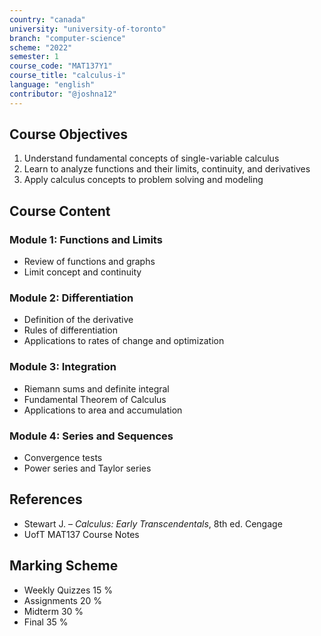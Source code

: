 ```yaml
---
country: "canada"
university: "university-of-toronto"
branch: "computer-science"
scheme: "2022"
semester: 1
course_code: "MAT137Y1"
course_title: "calculus-i"
language: "english"
contributor: "@joshna12"
---
```


## Course Objectives

1. Understand fundamental concepts of single-variable calculus
2. Learn to analyze functions and their limits, continuity, and derivatives
3. Apply calculus concepts to problem solving and modeling

## Course Content

### Module 1: Functions and Limits

- Review of functions and graphs
- Limit concept and continuity

### Module 2: Differentiation

- Definition of the derivative
- Rules of differentiation
- Applications to rates of change and optimization

### Module 3: Integration

- Riemann sums and definite integral
- Fundamental Theorem of Calculus
- Applications to area and accumulation

### Module 4: Series and Sequences

- Convergence tests
- Power series and Taylor series

## References

- Stewart J. – _Calculus: Early Transcendentals_, 8th ed. Cengage
- UofT MAT137 Course Notes

## Marking Scheme

- Weekly Quizzes 15 %
- Assignments 20 %
- Midterm 30 %
- Final 35 %
